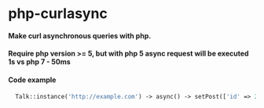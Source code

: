 # php-curlasync
#### Make curl asynchronous queries with php.

#### Require php version >= 5, but with php 5 async request will be executed 1s vs php 7 - 50ms 

#### Code example
```php
  Talk::instance('http://example.com') -> async() -> setPost(['id' => 228]) -> request('/services/getPost'); // async php request
```
 
